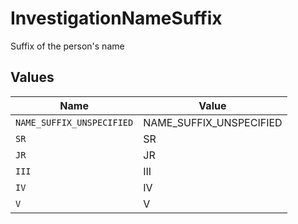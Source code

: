 # InvestigationNameSuffix

Suffix of the person's name


## Values

| Name                      | Value                     |
| ------------------------- | ------------------------- |
| `NAME_SUFFIX_UNSPECIFIED` | NAME_SUFFIX_UNSPECIFIED   |
| `SR`                      | SR                        |
| `JR`                      | JR                        |
| `III`                     | III                       |
| `IV`                      | IV                        |
| `V`                       | V                         |